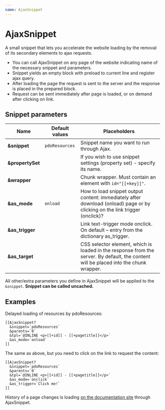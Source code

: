 ```yaml
---
name: AjaxSnippet
---
```

# AjaxSnippet

A small snippet that lets you accelerate the website loading by the removal of its secondary elements to ajax requests.

- You can call AjaxSnippet on any page of the website indicating name of the necessary snippet and parameters.
- Snippet yields an empty block with preload to current line and register ajax query.
- After loading the page the request is sent to the server and the response is placed in the prepared block.
- Request can be sent immediately after page is loaded, or on demand after clicking on link.

## Snippet parameters

| Name             | Default values | Placeholders                                                                                                                          |
|------------------|----------------|---------------------------------------------------------------------------------------------------------------------------------------|
| **&snippet**     | `pdoResources` | Snippet name you want to run through Ajax.                                                                                            |
| **&propertySet** |                | If you wish to use snippet settings (property set) - specify its name.                                                                |
| **&wrapper**     |                | Chunk wrapper. Must contain an element with `id="[[+key]]"`.                                                                          |
| **&as_mode**     | `onload`       | How to load snippet output content: immediately after download (onload) page or by clicking on the link trigger (onclick)?            |
| **&as_trigger**  |                | Link text-trigger mode onclick. On default – entry from the dictionary as_trigger.                                                    |
| **&as_target**   |                | CSS selector element, which is loaded in the response from the server. By default, the content will be placed into the chunk wrapper. |

All other/extra parameters you define in AjaxSnippet will be applied to the `&snippet`. **Snippet can be called uncached.**

## Examples

Delayed loading of resources by pdoResources:

```modx
[[AjaxSnippet?
  &snippet=`pdoResources`
  &parents=`0`
  &tpl=`@INLINE <p>[[+id]] - [[+pagetitle]]</p>`
  &as_mode=`onload`
]]
```

The same as above, but you need to click on the link to request the content:

```modx
[[AjaxSnippet?
  &snippet=`pdoResources`
  &parents=`0`
  &tpl=`@INLINE <p>[[+id]] - [[+pagetitle]]</p>`
  &as_mode=`onclick`
  &as_trigger=`Click me!`
]]
```

History of a page changes is loading [on the documentation site][1] through AjaxSnippet.

[1]: http://docs.modx.pro
